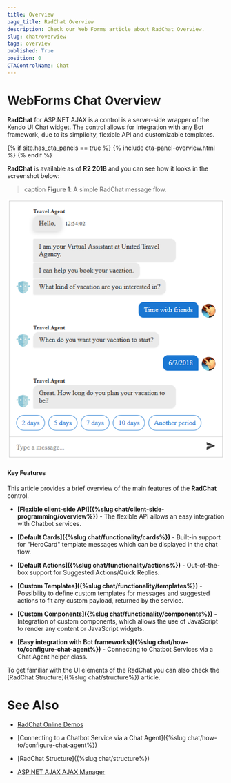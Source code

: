 ```yaml
---
title: Overview
page_title: RadChat Overview
description: Check our Web Forms article about RadChat Overview.
slug: chat/overview
tags: overview
published: True
position: 0
CTAControlName: Chat
---
```


# WebForms Chat Overview

**RadChat** for ASP.NET AJAX is a control is a server-side wrapper of the Kendo UI Chat widget. The control allows for integration with any Bot framework, due to its simplicity, flexible API and customizable templates. 

{% if site.has_cta_panels == true %}
{% include cta-panel-overview.html %}
{% endif %}

**RadChat** is available as of **R2 2018** and you can see how it looks in the screenshot below:

>caption **Figure 1**: A simple RadChat message flow.

![WebForms chat overview](images/chat-overview.png "WebForms chat overview")


#### Key Features

This article provides a brief overview of the main features of the **RadChat** control.

* **[Flexible client-side API]({%slug chat/client-side-programming/overview%})** - The flexible API allows an easy integration with Chatbot services.

* **[Default Cards]({%slug chat/functionality/cards%})** - Built-in support for "HeroCard" template messages which can be displayed in the chat flow.

* **[Default Actions]({%slug chat/functionality/actions%})** - Out-of-the-box support for Suggested Actions/Quick Replies.

* **[Custom Templates]({%slug chat/functionality/templates%})** - Possibility to define custom templates for messages and suggested actions to fit any custom payload, returned by the service.

* **[Custom Components]({%slug chat/functionality/components%})** - Integration of custom components, which allows the use of JavaScript to render any content or JavaScript widgets.

* **[Easy integration with Bot frameworks]({%slug chat/how-to/configure-chat-agent%})** - Connecting to Chatbot Services via a Chat Agent helper class.

To get familiar with the UI elements of the RadChat you can also check the [RadChat Structure]({%slug chat/structure%}) article.

# See Also

 * [RadChat Online Demos](https://demos.telerik.com/aspnet-ajax/chat/overview/defaultcs.aspx)

 * [Connecting to a Chatbot Service via a Chat Agent]({%slug chat/how-to/configure-chat-agent%})
 
 * [RadChat Structure]({%slug chat/structure%})  

 * [ASP.NET AJAX AJAX Manager](https://www.telerik.com/products/aspnet-ajax/ajax.aspx)

 